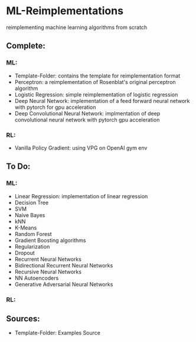 # ML-Reimplementations
reimplementing machine learning algorithms from scratch

## Complete:

 ### ML:
  * Template-Folder: contains the template for reimplementation format
  * Perceptron: a reimplementation of Rosenblat's original perceptron algorithm
  * Logistic Regression: simple reimplementation of logistic regression
  * Deep Neural Network: implementation of a feed forward neural network with pytorch for gpu acceleration
  * Deep Convolutional Neural Network: implmentation of deep convolutional neural network with pytorch gpu acceleration
  
 ### RL:
  * Vanilla Policy Gradient: using VPG on OpenAI gym env
  
## To Do:
 ### ML:
  * Linear Regression: implementation of linear regression 
  * Decision Tree
  * SVM
  * Naive Bayes
  * kNN
  * K-Means
  * Random Forest
  * Gradient Boosting algorithms
  * Regularization
  * Dropout
  * Recurrent Neural Networks
  * Bidirectional Recurrent Neural Networks
  * Recursive Neural Networks
  * NN Autoencoders
  * Generative Adversarial Neural Networks
 ### RL:
  
## Sources:
 * Template-Folder: Examples Source

